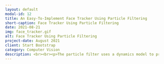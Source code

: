 ```yaml
---
layout: default
modal-id: 12
title: An Easy-To-Implement Face Tracker Using Particle Filtering 
short-caption: Face Tracker Using Particle Filtering
date: 2021-08-21
img: face_tracker.gif
alt: Face Tracker Using Particle Filtering
project-date: August 2021
client: Start Bootstrap
category: Computer Vision
description: <br><br><p>The particle filter uses a dynamics model to predict where the Region of Interest (ROI) might be on each frame. That will restrict the search, and will reduce noise due to trajectory smoothness. Also, if a region with a better color histogram comes up later, even if that’s far from the current prediction, the particle filter may be able to quickly catch that. Mean-Shift trackers, however, may get stuck in the current region. For more details, <a href="https://ricoruotongjia.medium.com/an-easy-to-implement-face-tracker-using-particle-filtering-part-2-951ee80872a4">Check out this Medium Article</a>, and definitely see <a href="https://github.com/RicoJia/filter_projects">my implementation on Github!</a></p>
---
```




